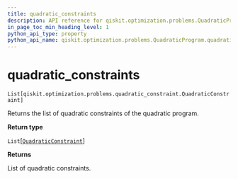 ```yaml
---
title: quadratic_constraints
description: API reference for qiskit.optimization.problems.QuadraticProgram.quadratic_constraints
in_page_toc_min_heading_level: 1
python_api_type: property
python_api_name: qiskit.optimization.problems.QuadraticProgram.quadratic_constraints
---
```


# quadratic\_constraints

<span id="qiskit.optimization.problems.QuadraticProgram.quadratic_constraints" />

`List[qiskit.optimization.problems.quadratic_constraint.QuadraticConstraint]`

Returns the list of quadratic constraints of the quadratic program.

**Return type**

`List`\[[`QuadraticConstraint`](qiskit.optimization.problems.QuadraticConstraint "qiskit.optimization.problems.quadratic_constraint.QuadraticConstraint")]

**Returns**

List of quadratic constraints.

